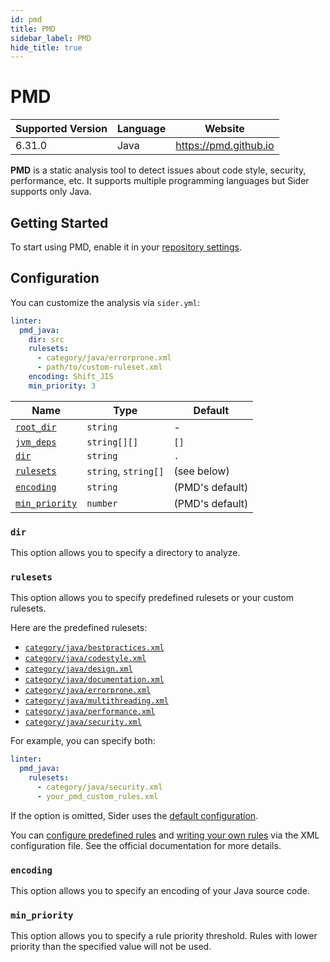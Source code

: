 ```yaml
---
id: pmd
title: PMD
sidebar_label: PMD
hide_title: true
---
```


# PMD

| Supported Version | Language | Website               |
| ----------------- | -------- | --------------------- |
| 6.31.0            | Java     | https://pmd.github.io |

**PMD** is a static analysis tool to detect issues about code style, security, performance, etc.
It supports multiple programming languages but Sider supports only Java.

## Getting Started

To start using PMD, enable it in your [repository settings](../../getting-started/repository-settings.md).

## Configuration

You can customize the analysis via `sider.yml`:

```yaml
linter:
  pmd_java:
    dir: src
    rulesets:
      - category/java/errorprone.xml
      - path/to/custom-ruleset.xml
    encoding: Shift_JIS
    min_priority: 3
```

| Name                                                                                  | Type                 | Default         |
| ------------------------------------------------------------------------------------- | -------------------- | --------------- |
| [`root_dir`](../../getting-started/custom-configuration.md#linteranalyzer_idroot_dir) | `string`             | -               |
| [`jvm_deps`](../../getting-started/custom-configuration.md#linteranalyzer_idjvm_deps) | `string[][]`         | `[]`            |
| [`dir`](#dir)                                                                         | `string`             | `.`             |
| [`rulesets`](#rulesets)                                                               | `string`, `string[]` | (see below)     |
| [`encoding`](#encoding)                                                               | `string`             | (PMD's default) |
| [`min_priority`](#min_priority)                                                       | `number`             | (PMD's default) |

### `dir`

This option allows you to specify a directory to analyze.

### `rulesets`

This option allows you to specify predefined rulesets or your custom rulesets.

Here are the predefined rulesets:

- [`category/java/bestpractices.xml`](https://github.com/pmd/pmd/blob/HEAD/pmd-java/src/main/resources/category/java/bestpractices.xml)
- [`category/java/codestyle.xml`](https://github.com/pmd/pmd/blob/HEAD/pmd-java/src/main/resources/category/java/codestyle.xml)
- [`category/java/design.xml`](https://github.com/pmd/pmd/blob/HEAD/pmd-java/src/main/resources/category/java/design.xml)
- [`category/java/documentation.xml`](https://github.com/pmd/pmd/blob/HEAD/pmd-java/src/main/resources/category/java/documentation.xml)
- [`category/java/errorprone.xml`](https://github.com/pmd/pmd/blob/HEAD/pmd-java/src/main/resources/category/java/errorprone.xml)
- [`category/java/multithreading.xml`](https://github.com/pmd/pmd/blob/HEAD/pmd-java/src/main/resources/category/java/multithreading.xml)
- [`category/java/performance.xml`](https://github.com/pmd/pmd/blob/HEAD/pmd-java/src/main/resources/category/java/performance.xml)
- [`category/java/security.xml`](https://github.com/pmd/pmd/blob/HEAD/pmd-java/src/main/resources/category/java/security.xml)

For example, you can specify both:

```yaml
linter:
  pmd_java:
    rulesets:
      - category/java/security.xml
      - your_pmd_custom_rules.xml
```

If the option is omitted, Sider uses the [default configuration](https://github.com/sider/runners/blob/HEAD/images/pmd_java/default-ruleset.xml).

You can [configure predefined rules](https://pmd.github.io/pmd/pmd_userdocs_configuring_rules.html) and
[writing your own rules](https://pmd.github.io/pmd/pmd_userdocs_extending_writing_rules_intro.html) via the XML configuration file.
See the official documentation for more details.

### `encoding`

This option allows you to specify an encoding of your Java source code.

### `min_priority`

This option allows you to specify a rule priority threshold.
Rules with lower priority than the specified value will not be used.
